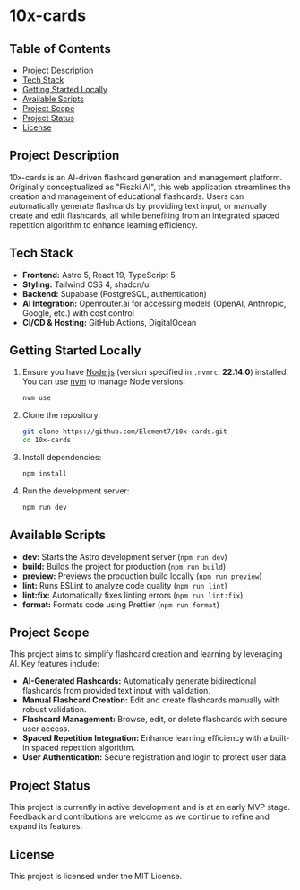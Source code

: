 # 10x-cards

## Table of Contents

- [Project Description](#project-description)
- [Tech Stack](#tech-stack)
- [Getting Started Locally](#getting-started-locally)
- [Available Scripts](#available-scripts)
- [Project Scope](#project-scope)
- [Project Status](#project-status)
- [License](#license)

## Project Description

10x-cards is an AI-driven flashcard generation and management platform. Originally conceptualized as "Fiszki AI", this web application streamlines the creation and management of educational flashcards. Users can automatically generate flashcards by providing text input, or manually create and edit flashcards, all while benefiting from an integrated spaced repetition algorithm to enhance learning efficiency.

## Tech Stack

- **Frontend:** Astro 5, React 19, TypeScript 5
- **Styling:** Tailwind CSS 4, shadcn/ui
- **Backend:** Supabase (PostgreSQL, authentication)
- **AI Integration:** Openrouter.ai for accessing models (OpenAI, Anthropic, Google, etc.) with cost control
- **CI/CD & Hosting:** GitHub Actions, DigitalOcean

## Getting Started Locally

1. Ensure you have [Node.js](https://nodejs.org/) (version specified in `.nvmrc`: **22.14.0**) installed. You can use [nvm](https://github.com/nvm-sh/nvm) to manage Node versions:

   ```bash
   nvm use
   ```

2. Clone the repository:

   ```bash
   git clone https://github.com/Element7/10x-cards.git
   cd 10x-cards
   ```

3. Install dependencies:

   ```bash
   npm install
   ```

4. Run the development server:

   ```bash
   npm run dev
   ```

## Available Scripts

- **dev:** Starts the Astro development server (`npm run dev`)
- **build:** Builds the project for production (`npm run build`)
- **preview:** Previews the production build locally (`npm run preview`)
- **lint:** Runs ESLint to analyze code quality (`npm run lint`)
- **lint:fix:** Automatically fixes linting errors (`npm run lint:fix`)
- **format:** Formats code using Prettier (`npm run format`)

## Project Scope

This project aims to simplify flashcard creation and learning by leveraging AI. Key features include:

- **AI-Generated Flashcards:** Automatically generate bidirectional flashcards from provided text input with validation.
- **Manual Flashcard Creation:** Edit and create flashcards manually with robust validation.
- **Flashcard Management:** Browse, edit, or delete flashcards with secure user access.
- **Spaced Repetition Integration:** Enhance learning efficiency with a built-in spaced repetition algorithm.
- **User Authentication:** Secure registration and login to protect user data.

## Project Status

This project is currently in active development and is at an early MVP stage. Feedback and contributions are welcome as we continue to refine and expand its features.

## License

This project is licensed under the MIT License.
